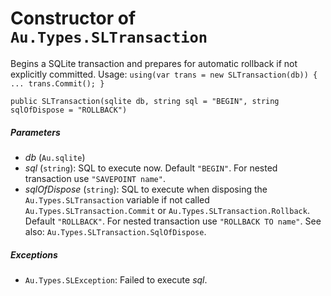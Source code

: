 # Constructor of `Au.Types.SLTransaction`

Begins a SQLite transaction and prepares for automatic rollback if not explicitly committed. Usage: `using(var trans = new SLTransaction(db)) { ... trans.Commit(); }`

```
public SLTransaction(sqlite db, string sql = "BEGIN", string sqlOfDispose = "ROLLBACK")
```

##### Parameters

- *db*  (`Au.sqlite`)
- *sql*  (`string`):
    SQL to execute now. Default `"BEGIN"`. For nested transaction use `"SAVEPOINT name"`.
- *sqlOfDispose*  (`string`):
    SQL to execute when disposing the `Au.Types.SLTransaction` variable if not called `Au.Types.SLTransaction.Commit` or `Au.Types.SLTransaction.Rollback`. Default `"ROLLBACK"`. For nested transaction use `"ROLLBACK TO name"`. See also: `Au.Types.SLTransaction.SqlOfDispose`.

##### Exceptions

- `Au.Types.SLException`:
    Failed to execute *sql*.